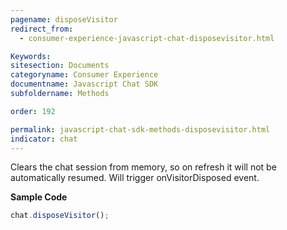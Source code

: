 ```yaml
---
pagename: disposeVisitor
redirect_from:
  - consumer-experience-javascript-chat-disposevisitor.html

Keywords:
sitesection: Documents
categoryname: Consumer Experience
documentname: Javascript Chat SDK
subfoldername: Methods

order: 192

permalink: javascript-chat-sdk-methods-disposevisitor.html
indicator: chat
---
```


Clears the chat session from memory, so on refresh it will not be automatically resumed. Will trigger onVisitorDisposed event.

**Sample Code**

```javascript
chat.disposeVisitor();
```